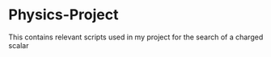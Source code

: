 # Physics-Project
This contains relevant scripts used in my project for the search of a charged scalar
